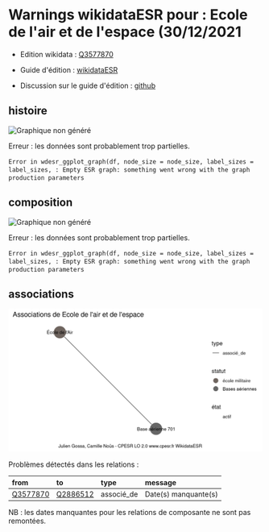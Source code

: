 Warnings wikidataESR pour : Ecole de l'air et de l'espace (30/12/2021
================

- Edition wikidata : [Q3577870](https://www.wikidata.org/wiki/Q3577870)
- Guide d'édition : [wikidataESR](https://github.com/cpesr/wikidataESR/)

- Discussion sur le guide d'édition : [github](https://github.com/cpesr/wikidataESR/issues)



## histoire 

![Graphique non généré](Q3577870-histoire.png) 

 


Erreur : les données sont probablement trop partielles.
```
Error in wdesr_ggplot_graph(df, node_size = node_size, label_sizes = label_sizes, : Empty ESR graph: something went wrong with the graph production parameters

``` 



## composition 

![Graphique non généré](Q3577870-composition.png) 

 


Erreur : les données sont probablement trop partielles.
```
Error in wdesr_ggplot_graph(df, node_size = node_size, label_sizes = label_sizes, : Empty ESR graph: something went wrong with the graph production parameters

``` 



## associations 

![Graphique non généré](Q3577870-associations.png) 

Problèmes détectés dans les relations :

|from                                               |to                                                 |type       |message              |
|:--------------------------------------------------|:--------------------------------------------------|:----------|:--------------------|
|[Q3577870](https://www.wikidata.org/wiki/Q3577870) |[Q2886512](https://www.wikidata.org/wiki/Q2886512) |associé_de |Date(s) manquante(s) |

NB : les dates manquantes pour les relations de composante ne sont pas remontées. 

